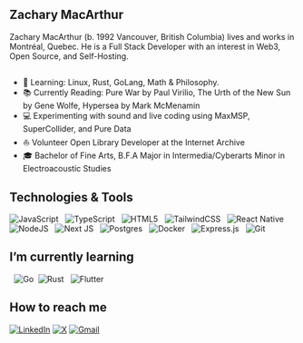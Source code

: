 ## Zachary MacArthur
Zachary MacArthur (b. 1992 Vancouver, British Columbia) lives and works in Montréal, Quebec. He is a Full Stack Developer with an interest in Web3, Open Source, and Self-Hosting. 
## 
* 🌱   Learning: Linux, Rust, GoLang, Math & Philosophy.
* 📚   Currently Reading: Pure War by Paul Virilio, The Urth of the New Sun by Gene Wolfe, Hypersea by Mark McMenamin
* 💻   Experimenting with sound and live coding using MaxMSP, SuperCollider, and Pure Data
* ⛵   Volunteer Open Library Developer at the Internet Archive
* 🎓   Bachelor of Fine Arts, B.F.A Major in Intermedia/Cyberarts Minor in Electroacoustic Studies


## Technologies & Tools
<a name="learning-now"></a>
<picture>
![JavaScript](https://img.shields.io/badge/javascript-%23323330.svg?style=for-the-badge&logo=javascript&logoColor=%23F7DF1E)
&nbsp;
</picture>
<picture>
![TypeScript](https://img.shields.io/badge/typescript-%23007ACC.svg?style=for-the-badge&logo=typescript&logoColor=white)
&nbsp;
</picture>
<picture>
![HTML5](https://img.shields.io/badge/html5-%23E34F26.svg?style=for-the-badge&logo=html5&logoColor=white)
&nbsp;
</picture>
<picture>
![TailwindCSS](https://img.shields.io/badge/tailwindcss-%2338B2AC.svg?style=for-the-badge&logo=tailwind-css&logoColor=white)
&nbsp;
</picture>
<picture>
![React Native](https://img.shields.io/badge/react_native-%2320232a.svg?style=for-the-badge&logo=react&logoColor=%2361DAFB)
&nbsp;
</picture>
<picture>
![NodeJS](https://img.shields.io/badge/node.js-6DA55F?style=for-the-badge&logo=node.js&logoColor=white)
&nbsp;
</picture>
<picture>
![Next JS](https://img.shields.io/badge/Next-black?style=for-the-badge&logo=next.js&logoColor=white)
&nbsp;
</picture>
<picture>
![Postgres](https://img.shields.io/badge/postgres-%23316192.svg?style=for-the-badge&logo=postgresql&logoColor=white)
&nbsp;
</picture>
<picture>
![Docker](https://img.shields.io/badge/docker-%230db7ed.svg?style=for-the-badge&logo=docker&logoColor=white)
&nbsp;
</picture>
<picture>
![Express.js](https://img.shields.io/badge/express.js-%23404d59.svg?style=for-the-badge&logo=express&logoColor=%2361DAFB)
&nbsp;
</picture>
<picture>
![Git](https://img.shields.io/badge/git-%23F05033.svg?style=for-the-badge&logo=git&logoColor=white)
&nbsp;
</picture>

## I’m currently learning 
&nbsp;
<picture>
![Go](https://img.shields.io/badge/go-%2300ADD8.svg?style=for-the-badge&logo=go&logoColor=white)&nbsp;
</picture>
<picture>
![Rust](https://img.shields.io/badge/rust-%23000000.svg?style=for-the-badge&logo=rust&logoColor=white)
&nbsp;
</picture>
<picture>
![Flutter](https://img.shields.io/badge/Flutter-%2302569B.svg?style=for-the-badge&logo=Flutter&logoColor=white)
&nbsp;
</picture>
## How to reach me
[![LinkedIn](https://img.shields.io/badge/linkedin-%230077B5.svg?style=for-the-badge&logo=linkedin&logoColor=white)](https://www.linkedin.com/in/zachary-macarthur-834b1b329/)
[![X](https://img.shields.io/badge/X-%23000000.svg?style=for-the-badge&logo=X&logoColor=white)](https://x.com/9820174750a)
[![Gmail](https://img.shields.io/badge/Gmail-D14836?style=for-the-badge&logo=gmail&logoColor=white)](https://mail.google.com/mail/?view=cm&fs=1&to=macarthur.zac@gmail.com)




